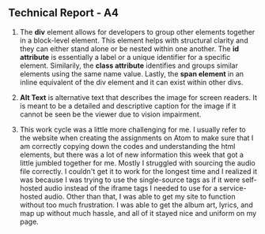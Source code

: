 <h2>Technical Report - A4</h2>
<p>
<ol>
  <li><p>The <b>div</b> element allows for developers to group other elements together in a block-level element. This element helps with structural clarity and they can either stand alone or be nested within one another. The <b>id attribute</b> is essentially a label or a unique identifier for a specific element. Similarily, the <b>class attribute</b> identifies and groups similar elements using the same name value. Lastly, the <b>span element</b> in an inline equivalent of the div element and it can exist within other divs.
  </p>
  <li><p><b>Alt Text</b> is alternative text that describes the image for screen readers. It is meant to be a detailed and descriptive caption for the image if it cannot be seen be the viewer due to vision impairment.
  </p>
  <li><p>This work cycle was a little more challenging for me. I usually refer to the website when creating the assignments on Atom to make sure that I am correctly copying down the codes and understanding the html elements, but there was a lot of new information this week that got a little jumbled together for me. Mostly I struggled with sourcing the audio file correctly. I couldn't get it to work for the longest time and I realized it was because I was trying to use the single-source tags as if it were self-hosted audio instead of the iframe tags I needed to use for a service-hosted audio. Other than that, I was able to get my site to function without too much frustration. I was able to get the album art, lyrics, and map up without much hassle, and all of it stayed nice and uniform on my page.
  </ol>
